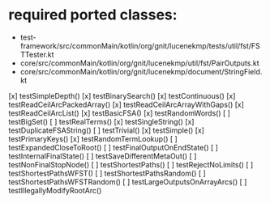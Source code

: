 # required ported classes:
* test-framework/src/commonMain/kotlin/org/gnit/lucenekmp/tests/util/fst/FSTTester.kt
* core/src/commonMain/kotlin/org/gnit/lucenekmp/util/fst/PairOutputs.kt
* core/src/commonMain/kotlin/org/gnit/lucenekmp/document/StringField.kt

[x] testSimpleDepth()
[x] testBinarySearch()
[x] testContinuous()
[x] testReadCeilArcPackedArray()
[x] testReadCeilArcArrayWithGaps()
[x] testReadCeilArcList()
[x] testBasicFSA()
[x] testRandomWords()
[ ] testBigSet()
[ ] testRealTerms()
[x] testSingleString()
[x] testDuplicateFSAString()
[ ] testTrivial()
[x] testSimple()
[x] testPrimaryKeys()
[x] testRandomTermLookup()
[ ] testExpandedCloseToRoot()
[ ] testFinalOutputOnEndState()
[ ] testInternalFinalState()
[ ] testSaveDifferentMetaOut()
[ ] testNonFinalStopNode()
[ ] testShortestPaths()
[ ] testRejectNoLimits()
[ ] testShortestPathsWFST()
[ ] testShortestPathsRandom()
[ ] testShortestPathsWFSTRandom()
[ ] testLargeOutputsOnArrayArcs()
[ ] testIllegallyModifyRootArc()

